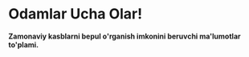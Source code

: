 # Odamlar Ucha Olar!
**Zamonaviy kasblarni bepul o'rganish imkonini beruvchi ma'lumotlar to'plami.**

